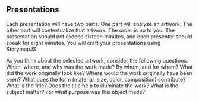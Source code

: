 ## Presentations
Each presentation will have two parts. One part will analyze an artwork. The other part will contextualize that artwork. The order is up to you. The presentation should not exceed sixteen minutes, and each presenter should speak for eight minutes. You will craft your presentations using StorymapJS.

As you think about the selected artwork, consider the following questions:
  When, where, and why was the work made? By whom, and for whom?
  What did the work originally look like?
  Where would the work originally have been seen?
  What does the form (material, size, color, composition) contribute?
  What is the title? Does the title help to illuminate the work?
  What is the subject matter?
  For what purpose was this object made?

